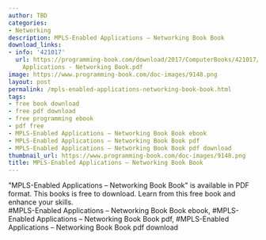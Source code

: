 ```yaml
---
author: TBD
categories:
- Networking
description: MPLS-Enabled Applications – Networking Book Book
download_links:
- info: '421017'
  url: https://programming-book.com/download/2017/ComputerBooks/421017/MPLS-Enabled
    Applications - Networking Book.pdf
image: https://www.programming-book.com/doc-images/9148.png
layout: post
permalink: /mpls-enabled-applications-networking-book-book.html
tags:
- free book download
- free pdf download
- free programming ebook
- pdf free
- MPLS-Enabled Applications – Networking Book Book ebook
- MPLS-Enabled Applications – Networking Book Book pdf
- MPLS-Enabled Applications – Networking Book Book pdf download
thumbnail_url: https://www.programming-book.com/doc-images/9148.png
title: MPLS-Enabled Applications – Networking Book Book
---
```


 
<div class="item-desc text-justify">
  "MPLS-Enabled Applications – Networking Book Book" is available in PDF format. This books is free to download. Learn from this free book and enhance your skills.
  <br>
  #MPLS-Enabled Applications – Networking Book Book ebook, #MPLS-Enabled Applications – Networking Book Book pdf, #MPLS-Enabled Applications – Networking Book Book pdf download
</div>